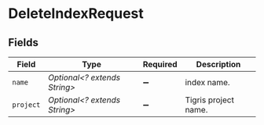 # DeleteIndexRequest


## Fields

| Field                        | Type                         | Required                     | Description                  |
| ---------------------------- | ---------------------------- | ---------------------------- | ---------------------------- |
| `name`                       | *Optional<? extends String>* | :heavy_minus_sign:           | index name.                  |
| `project`                    | *Optional<? extends String>* | :heavy_minus_sign:           | Tigris project name.         |